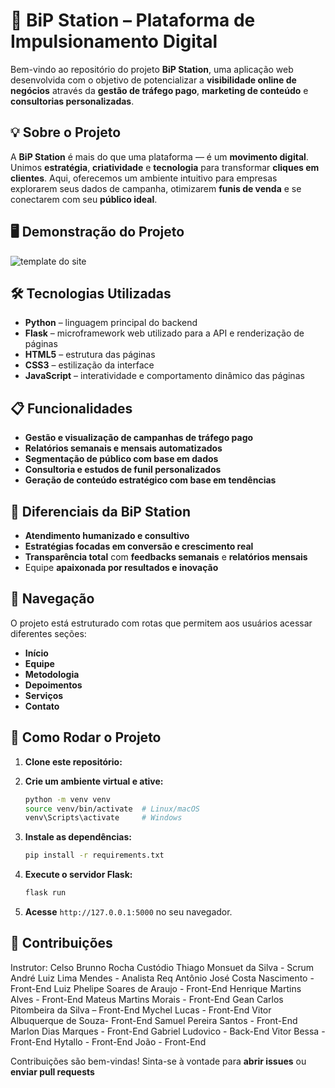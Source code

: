 # 🚀 BiP Station – Plataforma de Impulsionamento Digital

Bem-vindo ao repositório do projeto **BiP Station**, uma aplicação web desenvolvida com o objetivo de potencializar a **visibilidade online de negócios** através da **gestão de tráfego pago**, **marketing de conteúdo** e **consultorias personalizadas**.

## 💡 Sobre o Projeto

A **BiP Station** é mais do que uma plataforma — é um **movimento digital**. Unimos **estratégia**, **criatividade** e **tecnologia** para transformar **cliques em clientes**. Aqui, oferecemos um ambiente intuitivo para empresas explorarem seus dados de campanha, otimizarem **funis de venda** e se conectarem com seu **público ideal**.

## 🖥️ Demonstração do Projeto

![template do site](BIP-STATION-10-04-2025/BIP-STATION-10-04-2025/static/img/bipstation.png)


## 🛠️ Tecnologias Utilizadas

- **Python** – linguagem principal do backend
- **Flask** – microframework web utilizado para a API e renderização de páginas
- **HTML5** – estrutura das páginas
- **CSS3** – estilização da interface
- **JavaScript** – interatividade e comportamento dinâmico das páginas

## 📋 Funcionalidades

- **Gestão e visualização de campanhas de tráfego pago**
- **Relatórios semanais e mensais automatizados**
- **Segmentação de público com base em dados**
- **Consultoria e estudos de funil personalizados**
- **Geração de conteúdo estratégico com base em tendências**

## 🧠 Diferenciais da BiP Station

- **Atendimento humanizado e consultivo**
- **Estratégias focadas em conversão e crescimento real**
- **Transparência total** com **feedbacks semanais** e **relatórios mensais**
- Equipe **apaixonada por resultados e inovação**

## 📍 Navegação

O projeto está estruturado com rotas que permitem aos usuários acessar diferentes seções:

- **Início**
- **Equipe**
- **Metodologia**
- **Depoimentos**
- **Serviços**
- **Contato**

## 🏁 Como Rodar o Projeto

1. **Clone este repositório:**

2. **Crie um ambiente virtual e ative:**

   ```bash
   python -m venv venv
   source venv/bin/activate  # Linux/macOS
   venv\Scripts\activate     # Windows
   ```

3. **Instale as dependências:**

   ```bash
   pip install -r requirements.txt
   ```

4. **Execute o servidor Flask:**

   ```bash
   flask run
   ```

5. **Acesse** `http://127.0.0.1:5000` no seu navegador.

## 🤝 Contribuições

Instrutor: Celso Brunno Rocha Custódio
Thiago Monsuet da Silva - Scrum
André Luiz Lima Mendes - Analista Req
Antônio José Costa Nascimento - Front-End
Luiz Phelipe Soares de Araujo - Front-End
Henrique Martins Alves - Front-End
Mateus Martins Morais - Front-End
Gean Carlos Pitombeira da Silva – Front-End
Mychel Lucas - Front-End
Vitor Albuquerque de Souza- Front-End
Samuel Pereira Santos - Front-End
Marlon Dias Marques - Front-End
Gabriel Ludovico - Back-End
Vitor Bessa - Front-End
Hytallo - Front-End
João - Front-End





Contribuições são bem-vindas! Sinta-se à vontade para **abrir issues** ou **enviar pull requests**
